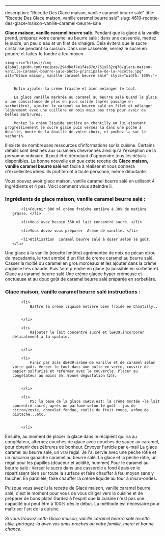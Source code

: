---
description: "Recette Des Glace maison, vanille caramel beurre salé"
title: "Recette Des Glace maison, vanille caramel beurre salé"
slug: 4610-recette-des-glace-maison-vanille-caramel-beurre-sale

<p>
	<strong>Glace maison, vanille caramel beurre salé</strong>. 
	Pendant que la glace à la vanille prend, préparez votre caramel au beurre salé : dans une casserole, mettez le sucre, un peu d&#39;eau et un filet de vinaigre. Cela évitera que le sucre cristallise pendant sa cuisson. Dans une casserole, versez le sucre en poudre et faites-le fondre à feu moyen.
</p>
<p>
	
	<img src="https://img-global.cpcdn.com/recipes/294dbef7e1f4a87e/751x532cq70/glace-maison-vanille-caramel-beurre-sale-photo-principale-de-la-recette.jpg" alt="Glace maison, vanille caramel beurre salé" style="width: 100%;">
	
	
		Enfin ajouter la crème fraiche et bien mélanger le tout.
	
		La glace vanille marbrée au caramel au beurre salé Quand la glace a une consistance de plus en plus solide (après passage en sorbetière), ajouter le caramel au beurre salé en filet et mélanger légèrement avec une cuillère en bois mais pas trop pour avoir de belles marbrures.
	
		Montez la crème liquide entière en chantilly en lui ajoutant progressivement le sucre glace puis versez la dans une poche à douille, munie de la douille de votre choix, et pochez la sur le vacherin.
	
</p>

Il existe de nombreuses ressources d'informations sur la cuisine. Certains détails sont destinés aux cuisiniers chevronnés ainsi qu'à l'exception de la personne ordinaire. Il peut être déroutant d'apprendre tous les détails disponibles. La bonne nouvelle est que cette recette de <strong> Glace maison, vanille caramel beurre salé </strong> est facile à réaliser et vous donnera d'excellentes idées. Ils profiteront à toute personne, même débutante.

<!--inarticleads1-->

Vous pouvez avoir glace maison, vanille caramel beurre salé en utilisant 4 Ingrédients et 4 pas. Voici comment vous atteindre il.

<h3>Ingrédients de glace maison, vanille caramel beurre salé :</h3>

<ol>
	
		<li>Fournir 500 ml crème fraîche entière à 30% de matière grasse. </li>
	
		<li>Vous avez besoin 350 ml lait concentré sucré. </li>
	
		<li>Vous devez vous préparer  Arôme de vanille. </li>
	
		<li>Utilisation  Caramel beurre salé à doser selon le goût. </li>
	
</ol>

Une glace à la vanille (recette lenôtre) agrémentée de noix de pécan et/ou de macadamia, le tout enrobé d&#39;un filet de crème caramel au beurre salé. Casser la moitié du caramel en gros morceaux et les ajouter dans la crème anglaise très chaude. Puis faire prendre en glace (si possible en sorbetière). Glace au caramel beurre salé Une crème glacée hyper crémeuse et onctueuse et au doux goût de caramel beurre salé préparée en sorbetière. 

<!--inarticleads2-->

<h3>Glace maison, vanille caramel beurre salé instructions :</h3>

<ol>
	
		<li>
			Battre la crème liquide entière bien froide en Chantilly..
			
			
		</li>
	
		<li>
			Rajouter le lait concentré sucré et l&#39;incorporer délicatement à la spatule.
			
			
		</li>
	
		<li>
			Finir par 2càs d&#39;arôme de vanille et de caramel selon votre goût. Verser le tout dans une boîte en verre, couvrir de papier sulfurisé et refermer avec le couvercle. Placer au congélateur au moins 6h. Bonne dégustation 😋😘.
			
			
		</li>
	
		<li>
			PS: la base de la glace c&#39;est: la crème montée +le lait concentré sucré, après on parfume selon le goût : jus de citron/zeste, chocolat fondue, coulis de fruit rouge, arôme de pistache...etc.
			
			
		</li>
	
</ol>

Ensuite, au moment de placer la glace dans le récipient qui ira au congélateur, alternez couches de glace avec couches de sauce au caramel, pour obtenir des zébrures de bonheur. Envoyer l&#39;article par e-mail La glace caramel au beurre salé, un vrai régal. Je l&#39;ai servie avec une pêche rôtie et un macaron ganache caramel au beurre salé. La glace et la pêche rôtie, un régal pour les papilles (douceur et acidité, hummm) Pour le caramel au beurre salé : Verser le sucre dans une casserole à fond épais en le répartissant bien sur toute la surface et faire chauffer à feu moyen sans y toucher. En parallèle, faire chauffer la crème liquide au four à micro-ondes. 

<!--inarticleads1-->

<p>
Puisque vous avez lu la recette de Glace maison, vanille caramel beurre salé, c'est le moment pour vous de vous diriger vers la cuisine et de préparer de bons plats! Gardez à l'esprit que la cuisine n'est pas une capacité qui peut être à 100% dès le début. La méthode est nécessaire pour maîtriser l'art de la cuisine.
</p>

<p>
<i>Si vous trouvez cette Glace maison, vanille caramel beurre salé recette utile, partagez-la avec vos amis proches ou votre famille, merci et bonne chance.</i>
</p>
